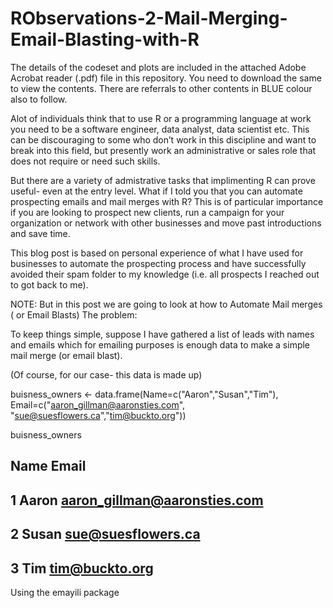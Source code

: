 # RObservations-2-Mail-Merging-Email-Blasting-with-R

The details of the codeset and plots are included in the attached Adobe Acrobat reader (.pdf) file in this repository. 
You need to download the same to view the contents. There are referrals to other contents in BLUE colour also to follow.

Alot of individuals think that to use R or a programming language at work you need to be a software engineer, data analyst, data scientist etc. This can be discouraging to some who don’t work in this discipline and want to break into this field, but presently work an administrative or sales role that does not require or need such skills.

But there are a variety of admistrative tasks that implimenting R can prove useful- even at the entry level. What if I told you that you can automate prospecting emails and mail merges with R? This is of particular importance if you are looking to prospect new clients, run a campaign for your organization or network with other businesses and move past introductions and save time.

This blog post is based on personal experience of what I have used for businesses to automate the prospecting process and have successfully avoided their spam folder to my knowledge (i.e. all prospects I reached out to got back to me).

NOTE: But in this post we are going to look at how to Automate Mail merges ( or Email Blasts)
The problem:

To keep things simple, suppose I have gathered a list of leads with names and emails which for emailing purposes is enough data to make a simple mail merge (or email blast).

(Of course, for our case- this data is made up)

buisness_owners <- data.frame(Name=c("Aaron","Susan","Tim"),
                              Email=c("aaron_gillman@aaronsties.com", "sue@suesflowers.ca","tim@buckto.org"))

buisness_owners

##    Name                        Email
## 1 Aaron aaron_gillman@aaronsties.com
## 2 Susan           sue@suesflowers.ca
## 3   Tim               tim@buckto.org

Using the emayili package
